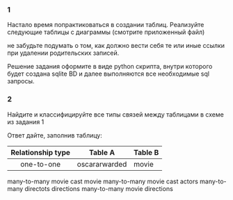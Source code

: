 ### 1

Настало время попрактиковаться в создании таблиц. Реализуйте следующие таблицы с диаграммы (смотрите приложенный файл)

не забудьте подумать о том, как должно вести себя те или иные ссылки при удалении  родительских записей.

Решение задания оформите в виде python скрипта, внутри которого будет создана sqlite BD и далее выполняются все необходимые sql запросы.

### 2

Найдите и классифицируйте все типы связей между таблицами в схеме из задания 1

Ответ дайте, заполнив таблицу:

| Relationship type | Table A       | Table B  |
|:-----------------:|---------------|----------|
|  one-to-one       | oscararwarded |movie     |
  many-to-many       movie cast      movie
  many-to-many       movie cast      actors
  many-to-many       directots       directions
  many-to-many       movie       directions
